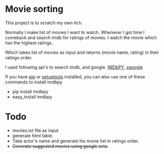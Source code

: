 Movie sorting
=============
This project is to scratch my own itch.  

Normally I make list of movies I want to watch. Whenever I got time I comeback and search imdb for ratings of movies. I watch the movie which has the highest ratings.  
  
Which takes list of movies as input and returns (movie name, rating) in their ratings order.

I used following api's to search imdb, and google.
[IMDbPY](http://imdbpy.sourceforge.net/), [xgoogle](http://www.catonmat.net/blog/python-library-for-google-search/)  

If you have [pip](http://pip.openplans.org/) or [setuptools](http://pypi.python.org/pypi/setuptools) installed, you can also use one of these commands to install imdbpy  

* pip install imdbpy  
* easy_install imdbpy  
  
Todo
=====
* movies.txt file as input
* generate html table.
* Take actor's name and generate his movie list in ratings order.
* <strike> Generate suggested movies using google sets. </strike>
